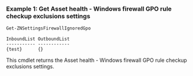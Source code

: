 ### Example 1: Get Asset health - Windows firewall GPO rule checkup exclusions settings
```powershell
Get-ZNSettingsFirewallIgnoredGpo
```

```output
InboundList OutboundList
----------- ------------
{test}      {}
```

This cmdlet returns the Asset health - Windows firewall GPO rule checkup exclusions settings.
